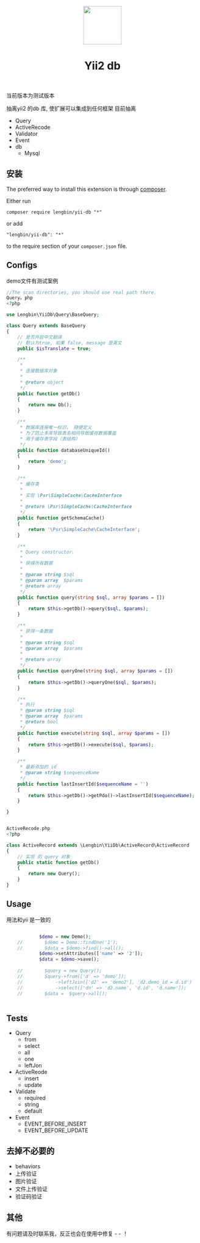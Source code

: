 <p align="center">
    <a href="https://github.com/yiisoft" target="_blank">
        <img src="https://avatars0.githubusercontent.com/u/993323" height="100px">
    </a>
    <h1 align="center">Yii2 db</h1>
    <br>
</p>

当前版本为测试版本

抽离yii2 的db 库, 使扩展可以集成到任何框架
目前抽离
- Query
- ActiveRecode
- Validator
- Event
- db
	- Mysql

安装
------------

The preferred way to install this extension is through [composer](http://getcomposer.org/download/).

Either run

```
composer require lengbin/yii-db "*"
```

or add

```
"lengbin/yii-db": "*"
```

to the require section of your `composer.json` file.


Configs
-----
demo文件有测试案例
``` php
//The scan directories, you should use real path there.
Query。php
<?php

use Lengbin\YiiDb\Query\BaseQuery;

class Query extends BaseQuery
{
    // 是否开启中文翻译 
    // 默认为true, 如果 false, message 是英文
    public $isTranslate = true;

    /**
     *
     * 连接数据库对象
     *
     * @return object
     */
    public function getDb()
    {
        return new Db();
    }

    /**
     * 数据库连接唯一标识， 随便定义
     * 为了防止多库导致表名相同导致缓存数据覆盖
     * 用于缓存表字段（表结构）
     */
    public function databaseUniqueId()
    {
        return 'demo';
    }

    /**
     * 缓存类
     *
     * 实现 \Psr\SimpleCache\CacheInterface
     *
     * @return \Psr\SimpleCache\CacheInterface
     */
    public function getSchemaCache()
    {
        return '\Psr\SimpleCache\CacheInterface';
    }

    /**
     * Query constructor.
     *
     * 获得所有数据
     * 
     * @param string $sql
     * @param array  $params
     * @return array
     */
    public function query(string $sql, array $params = [])
    {
        return $this->getDb()->query($sql, $params);
    }

    /**
     * 获得一条数据
     * 
     * @param string $sql
     * @param array  $params
     *
     * @return array
     */
    public function queryOne(string $sql, array $params = [])
    {
        return $this->getDb()->queryOne($sql, $params);
    }

    /**
     * 执行
     * @param string $sql
     * @param array  $params
     * @return bool
     */
    public function execute(string $sql, array $params = [])
    {
        return $this->getDb()->execute($sql, $params);
    }

    /**
     * 最新添加的 id
     * @param string $sequenceName
     */
    public function lastInsertId($sequenceName = '')
    {
        return $this->getDb()->getPdo()->lastInsertId($sequenceName);
    }

}


ActiveRecode.php
<?php

class ActiveRecord extends \Lengbin\YiiDb\ActiveRecord\ActiveRecord
{
    // 实现 的 query 对象
    public static function getDb()
    {
        return new Query();
    }
}

```

Usage
-----
用法和yii 是一致的

```php

            $demo = new Demo();
    //        $demo = Demo::findOne('1');
    //        $data = $demo->find()->all();
            $demo->setAttributes(['name' => '2']);
            $data = $demo->save();
    
    //        $query = new Query();
    //        $query->from(['d' => 'demo']);
    //            ->leftJoin(['d2' => 'demo2'], 'd2.demo_id = d.id')
    //            ->select(['dn' => 'd2.name', 'd.id', 'd.name']);
    //        $data =  $query->all();
    
```

Tests
------
- Query
  - from
  - select
  - all
  - one
  - leftJon
- ActiveReode
  - insert
  - update
- Validate
  - required
  - string
  - default
- Event
  - EVENT_BEFORE_INSERT
  - EVENT_BEFORE_UPDATE


去掉不必要的
----
- behaviors
- 上传验证
- 图片验证
- 文件上传验证
- 验证码验证


其他
----


有问题请及时联系我，反正也会在使用中修复 - - ！


